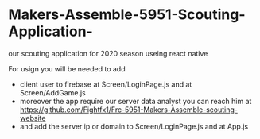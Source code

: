 # Makers-Assemble-5951-Scouting-Application-
our scouting application for 2020 season useing react native


For usign you will be needed to add 
* client user to firebase at Screen/LoginPage.js and at Screen/AddGame.js
* moreover the app require our server data analyst you can reach him at https://github.com/Fightfx1/Frc-5951-Makers-Assemble-scouting-website 
* and add the server ip or domain to Screen/LoginPage.js and at App.js 


 
